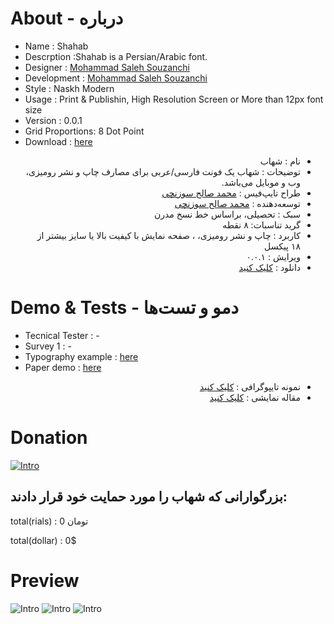# About - درباره

- Name : Shahab 
- Descrption :Shahab is a Persian/Arabic font.
- Designer : [Mohammad Saleh Souzanchi](http://github.com/zoghal)
- Development : [Mohammad Saleh Souzanchi](http://github.com/zoghal)
- Style : Naskh Modern
- Usage : Print & Publishin, High Resolution Screen or More than 12px font size
- Version : 0.0.1
- Grid Proportions: 8 Dot Point
- Download : [here](https://github.com/font-store/ShahabFont/releases/latest)

<ul  dir="rtl">

<li>نام : شهاب</li>
<li>توضیحات : شهاب یک فونت فارسی/عربی برای مصارف چاپ  و نشر رومیزی، وب و موبایل می‌باشد.</li>
<li>طراح تایپ‌فیس : <a href="http://github.com/zoghal">محمد صالح سوزنچی</a></li>
<li>توسعه‌دهنده : <a href="http://github.com/zoghal">محمد صالح سوزنچی</a></li>
<li>سبک : تحصیلی، براساس خط نسخ مدرن </li>
<li>گرید تناسبات: ۸ نقطه  </li>
<li>کاربرد : چاپ و نشر رومیزی، ، صفحه نمایش با کیفیت بالا یا سایز بیشتر از ۱۸ پیکسل</li>
<li>ویرایش :  ۰.۰.۱</li>
<li>دانلود : <a href="https://github.com/font-store/ShahabFont/releases/latest">کلیک کنید</a></li>

</ul>





#  Demo & Tests - دمو و تست‌ها

- Tecnical Tester :  -
- Survey 1 : -
- Typography example : [here](http://libre.font-store.ir/ShahabFont/typography-persian.htm)
- Paper demo : [here](http://http://libre.font-store.ir/ShahabFont/paper-persian.htm)




<ul  dir="rtl">

<li>نمونه تایپوگرافی : <a href="http://libre.font-store.ir/ShahabFont//typography-persian.htm">کلیک کنید</a></li>
<li>مقاله نمایشی : <a href="http://libre.font-store.ir/ShahabFont//paper-persian.htm">کلیک کنید</a></li>
</ul>





# Donation

[![Intro](http://libre.font-store.ir/ShahabFont/docs/4.png)](ppng.ir/d/uDag)


## بزرگوارانی که شهاب را مورد حمایت خود  قرار دادند:


total(rials) : 0 تومان

total(dollar) : 0$






# Preview
![Intro](http://libre.font-store.ir/ShahabFont/docs/1.png)
![Intro](http://libre.font-store.ir/ShahabFont/docs/2.png)
![Intro](http://libre.font-store.ir/ShahabFont/docs/3.png)




